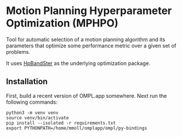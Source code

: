 # Motion Planning Hyperparameter Optimization (MPHPO)

Tool for automatic selection of a motion planning algorithm and its parameters
that optimize some performance metric over a given set of problems.

It uses [HpBandSter](https://github.com/automl/HpBandSter) as the underlying
optimization package.

## Installation

First, build a recent version of OMPL.app somewhere. Next run the following commands:

    python3 -m venv venv
    source venv/bin/activate
    pip install --isolated -r requirements.txt
    export PYTHONPATH=/home/mmoll/omplapp/ompl/py-bindings
